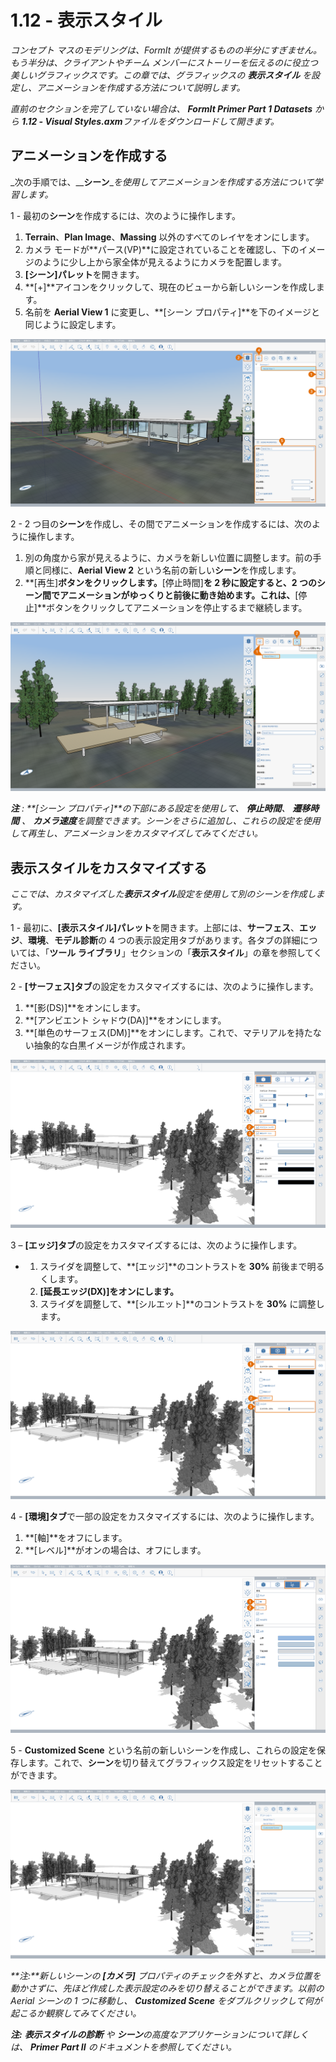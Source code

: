 # 1.12 - 表示スタイル

_コンセプト マスのモデリングは、FormIt が提供するものの半分にすぎません。もう半分は、クライアントやチーム メンバーにストーリーを伝えるのに役立つ美しいグラフィックスです。この章では、グラフィックスの_ _**表示スタイル**_ _を設定し、アニメーションを作成する方法について説明します。_

_直前のセクションを完了していない場合は、_ _**FormIt Primer Part 1 Datasets**_ _から_ _**1.12 - Visual Styles.axm**ファイルをダウンロードして開きます。_

## **アニメーションを作成する**

_次の手順では、__**シーン**__を使用してアニメーションを作成する方法について学習します。_

1 - 最初の**シーン**を作成するには、次のように操作します。

1. **Terrain**、**Plan Image**、**Massing** 以外のすべてのレイヤをオンにします。
2. カメラ モードが**パース\(VP\)**に設定されていることを確認し、下のイメージのように少し上から家全体が見えるようにカメラを配置します。
3. **[シーン]パレット**を開きます。
4. **[+]**アイコンをクリックして、現在のビューから新しいシーンを作成します。
5. 名前を **Aerial View 1** に変更し、**[シーン プロパティ]**を下のイメージと同じように設定します。

![](../../.gitbook/assets/0%20%2817%29.png)

2 - 2 つ目の**シーン**を作成し、その間でアニメーションを作成するには、次のように操作します。

1. 別の角度から家が見えるように、カメラを新しい位置に調整します。前の手順と同様に、**Aerial View 2** という名前の新しい**シーン**を作成します。
2. **[再生]**ボタンをクリックします。**[停止時間]**を **2 秒**に設定すると、2 つのシーン間でアニメーションがゆっくりと前後に動き始めます。これは、**[停止]**ボタンをクリックしてアニメーションを停止するまで継続します。

![](../../.gitbook/assets/1%20%2812%29.png)

_**注**_ _:_ _**[シーン プロパティ]**の下部にある設定を使用して、_ _**停止時間**、_ _**遷移時間**_ _、_ _**カメラ速度**を調整できます。シーンをさらに追加し、これらの設定を使用して再生し、アニメーションをカスタマイズしてみてください。_

## **表示スタイルをカスタマイズする**

_ここでは、カスタマイズした**表示スタイル**設定を使用して別のシーンを作成します。_

1 - 最初に、**[表示スタイル]パレット**を開きます。上部には、**サーフェス**、**エッジ**、**環境**、**モデル診断**の 4 つの表示設定用タブがあります。各タブの詳細については、「**ツール ライブラリ**」セクションの「**表示スタイル**」の章を参照してください。

2 - **[サーフェス]タブ**の設定をカスタマイズするには、次のように操作します。

1. **[影\(DS\)]**をオンにします。
2. **[アンビエント シャドウ\(DA\)]**をオンにします。
3. **[単色のサーフェス\(DM\)]**をオンにします。これで、マテリアルを持たない抽象的な白黒イメージが作成されます。

![](../../.gitbook/assets/2%20%2820%29.png)

3 – **[エッジ]タブ**の設定をカスタマイズするには、次のように操作します。

* 
   1. スライダを調整して、**[エッジ]**のコントラストを **30%** 前後まで明るくします。
   2. **[延長エッジ\(DX\)]をオンにします。**
   3. スライダを調整して、**[シルエット]**のコントラストを **30%** に調整します。

![](../../.gitbook/assets/3%20%2811%29.png)

4 - **[環境]タブ**で一部の設定をカスタマイズするには、次のように操作します。

1. **[軸]**をオフにします。
2. **[レベル]**がオンの場合は、オフにします。

![](../../.gitbook/assets/4%20%288%29.png)

5 - **Customized Scene** という名前の新しいシーンを作成し、これらの設定を保存します。これで、**シーン**を切り替えてグラフィックス設定をリセットすることができます。

![](../../.gitbook/assets/5%20%286%29.png)

_**注:**新しいシーンの_ _**[カメラ]**_ _プロパティのチェックを外すと、カメラ位置を動かさずに、先ほど作成した表示設定のみを切り替えることができます。以前の Aerial シーンの 1 つに移動し、_ _**Customized Scene**_ _をダブルクリックして何が起こるか観察してみてください。_

_**注:** **表示スタイルの診断**_ _や_ _**シーン**の高度なアプリケーションについて詳しくは、_ _**Primer Part II** のドキュメントを参照してください。_


